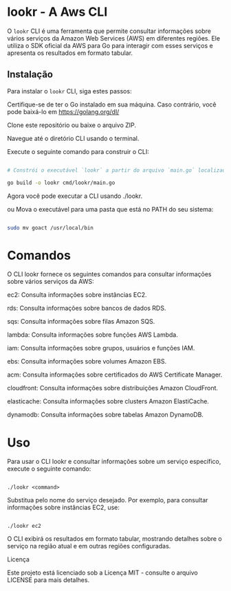 # lookr - A Aws CLI

O `lookr` CLI é uma ferramenta que permite consultar informações sobre vários serviços da Amazon Web Services (AWS) em diferentes regiões. 
Ele utiliza o SDK oficial da AWS para Go para interagir com esses serviços e apresenta os resultados em formato tabular.

## Instalação

Para instalar o `lookr` CLI, siga estes passos:

Certifique-se de ter o Go instalado em sua máquina. Caso contrário, você pode baixá-lo em https://golang.org/dl/

Clone este repositório ou baixe o arquivo ZIP.

Navegue até o diretório CLI usando o terminal.

Execute o seguinte comando para construir o CLI:

```bash

# Constrói o executável `lookr` a partir do arquivo `main.go` localizado no diretório `cmd/lookr`.

go build -o lookr cmd/lookr/main.go

```

Agora você pode executar a CLI usando ./lookr.

ou Mova o executável para uma pasta que está no PATH do seu sistema:

```bash

sudo mv goact /usr/local/bin

```

# Comandos

O CLI lookr fornece os seguintes comandos para consultar informações sobre vários serviços da AWS:

ec2: Consulta informações sobre instâncias EC2.

rds: Consulta informações sobre bancos de dados RDS.

sqs: Consulta informações sobre filas Amazon SQS.

lambda: Consulta informações sobre funções AWS Lambda.

iam: Consulta informações sobre grupos, usuários e funções IAM.

ebs: Consulta informações sobre volumes Amazon EBS.

acm: Consulta informações sobre certificados do AWS Certificate Manager.

cloudfront: Consulta informações sobre distribuições Amazon CloudFront.

elasticache: Consulta informações sobre clusters Amazon ElastiCache.

dynamodb: Consulta informações sobre tabelas Amazon DynamoDB.

#  Uso

Para usar o CLI lookr e consultar informações sobre um serviço específico, execute o seguinte comando:

```shell

./lookr <command>

```

Substitua <command> pelo nome do serviço desejado. Por exemplo, para consultar informações sobre instâncias EC2, use:

```shell

./lookr ec2

```

O CLI exibirá os resultados em formato tabular, mostrando detalhes sobre o serviço na região atual e em outras regiões configuradas.

Licença

Este projeto está licenciado sob a Licença MIT - consulte o arquivo LICENSE para mais detalhes.

